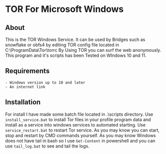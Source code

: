# TOR For Microsoft Windows

## About
This is the TOR Windows Service. It can be used by Bridges such as snowflake or obfs4 by editing TOR config file located in C:\ProgramData\Tor\torrc
By Using TOR you can surf the web anonymously. This program and it's scripts has been Tested on WIndows 10 and 11.

## Requirements
    - Windows version up to 10 and later
    - An internet link


## Installation

For install I have made some batch file located in .\scripts directory.
Use `install_service.bat` to install Tor files in your profile program data and install as a service into windows services to automated starting.
Use `service_restart.bat` to restart Tor service. As you may know you can start, stop and restart by CMD commands yourself.
As you may know Windows does not have tail in bash so I use `Get-Content` in powershell and you can use `tail_log.bat` to see and tail the logs.
